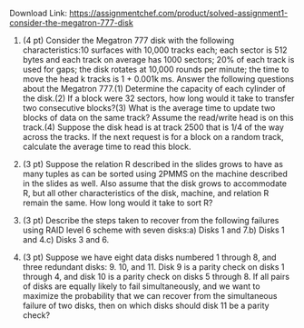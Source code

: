 Download Link: https://assignmentchef.com/product/solved-assignment1-consider-the-megatron-777-disk
<br>
1. (4 pt) Consider the Megatron 777 disk with the following characteristics:10 surfaces with 10,000 tracks each; each sector is 512 bytes and each track on average has 1000 sectors; 20% of each track is used for gaps; the disk rotates at 10,000 rounds per minute; the time to move the head k tracks is 1 + 0.001k ms. Answer the following questions about the Megatron 777.(1) Determine the capacity of each cylinder of the disk.(2) If a block were 32 sectors, how long would it take to transfer two consecutive blocks?(3) What is the average time to update two blocks of data on the same track? Assume the read/write head is on this track.(4) Suppose the disk head is at track 2500 that is 1/4 of the way across the tracks. If the next request is for a block on a random track, calculate the average time to read this block.

2. (3 pt) Suppose the relation R described in the slides grows to have as many tuples as can be sorted using 2PMMS on the machine described in the slides as well. Also assume that the disk grows to accommodate R, but all other characteristics of the disk, machine, and relation R remain the same. How long would it take to sort R?

3. (3 pt) Describe the steps taken to recover from the following failures using RAID level 6 scheme with seven disks:a) Disks 1 and 7.b) Disks 1 and 4.c) Disks 3 and 6.

4. (3 pt) Suppose we have eight data disks numbered 1 through 8, and three redundant disks: 9. 10, and 11. Disk 9 is a parity check on disks 1 through 4, and disk 10 is a parity check on disks 5 through 8. If all pairs of disks are equally likely to fail simultaneously, and we want to maximize the probability that we can recover from the simultaneous failure of two disks, then on which disks should disk 11 be a parity check?
